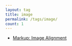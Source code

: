 ```yaml
---
layout: tag
title: image
permalink: /tags/image/
count: 1
---
```


- [Markup: Image Alignment](https://mmistakes.github.io/minimal-mistakes/markup/markup-image-alignment/)
